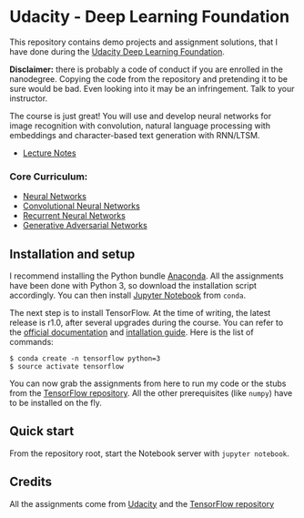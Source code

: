 # Udacity - Deep Learning Foundation

This repository contains demo projects and assignment solutions, that I have done during the [Udacity Deep Learning Foundation][udacity-deep-learning-foundation].

**Disclaimer:** there is probably a code of conduct if you are enrolled in the nanodegree. Copying the code from the repository and pretending it to be sure would be bad. Even looking into it may be an infringement. Talk to your instructor.

The course is just great! You will use and develop neural networks for image recognition with convolution, natural language processing with embeddings and character-based text generation with RNN/LTSM.

- [Lecture Notes](./NOTES.md)

### Core Curriculum:

- [Neural Networks](./1-neural-networks)
- [Convolutional Neural Networks](./2-convolutional-neural-networks)
- [Recurrent Neural Networks](./3-recurrent-neural-networks)
- [Generative Adversarial Networks](./4-generative-adversarial-networks)

## Installation and setup

I recommend installing the Python bundle [Anaconda][anaconda]. All the assignments have been done with Python 3, so download the installation script accordingly. You can then install [Jupyter Notebook][jupyter] from ``conda``.

The next step is to install TensorFlow. At the time of writing, the latest release is r1.0, after several upgrades during the course. You can refer to the [official documentation] and [intallation guide][tensorflow-install]. Here is the list of commands:

```
$ conda create -n tensorflow python=3
$ source activate tensorflow
```

You can now grab the assignments from here to run my code or the stubs from the [TensorFlow repository][tensorflow-repo]. All the other prerequisites (like ``numpy``) have to be installed on the fly.

## Quick start

From the repository root, start the Notebook server with ``jupyter notebook``.

## Credits

All the assignments come from [Udacity][udacity-deep-learning-foundation] and the [TensorFlow repository][tensorflow-repo]

[udacity-deep-learning-foundation]: https://www.udacity.com/course/deep-learning-nanodegree-foundation--nd101
[udacity-nanodegree]: https://www.udacity.com/nanodegree

[jupyter]: http://jupyter.org/
[anaconda]: https://www.continuum.io/
[official documentation]: https://www.tensorflow.org/api_docs/
[tensorflow-install]: https://www.tensorflow.org/install/
[tensorflow-repo]: https://github.com/tensorflow/tensorflow/tree/master/tensorflow/examples/udacity
